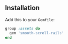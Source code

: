 ## Installation

Add this to your `Gemfile`:

```ruby
group :assets do
  gem 'smooth-scroll-rails'
end
```

